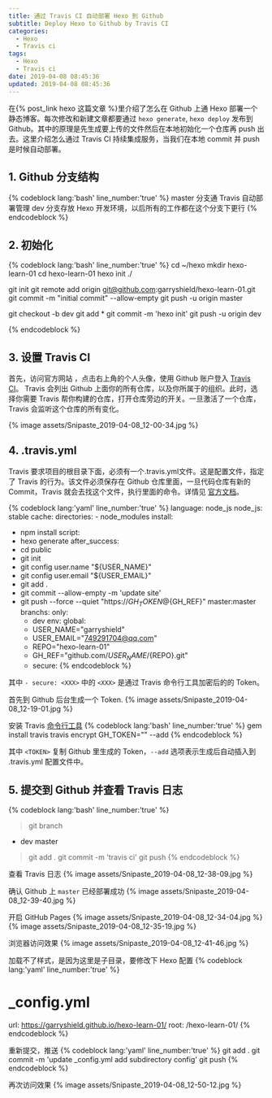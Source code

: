 ```yaml
---
title: 通过 Travis CI 自动部署 Hexo 到 Github
subtitle: Deploy Hexo to Github by Travis CI
categories:
  - Hexo
  - Travis ci
tags:
  - Hexo
  - Travis ci
date: 2019-04-08 08:45:36
updated: 2019-04-08 08:45:36
---
```



在{% post_link hexo 这篇文章 %}里介绍了怎么在 Github 上通 Hexo 部署一个静态博客。每次修改和新建文章都要通过 `hexo generate`, `hexo deploy` 发布到 Github。其中的原理是先生成要上传的文件然后在本地初始化一个仓库再 push 出去。这里介绍怎么通过 Travis CI 持续集成服务，当我们在本地 commit 并 push 是时候自动部署。

## 1. Github 分支结构
{% codeblock lang:'bash' line_number:'true' %}
master 分支通 Travis 自动部署管理
dev 分支存放 Hexo 开发环境，以后所有的工作都在这个分支下更行
{% endcodeblock %}

## 2. 初始化
{% codeblock lang:'bash' line_number:'true' %}
cd ~/hexo
mkdir hexo-learn-01
cd hexo-learn-01
hexo init ./

git init
git remote add origin git@github.com:garryshield/hexo-learn-01.git
git commit -m "initial commit" --allow-empty
git push -u origin master

git checkout -b dev
git add *
git commit -m 'hexo init'
git push -u origin dev

{% endcodeblock %}

## 3. 设置 Travis CI 
首先，访问官方网站 ，点击右上角的个人头像，使用 Github 账户登入 [Travis CI][]。
Travis 会列出 Github 上面你的所有仓库，以及你所属于的组织。此时，选择你需要 Travis 帮你构建的仓库，打开仓库旁边的开关。一旦激活了一个仓库，Travis 会监听这个仓库的所有变化。

{% image assets/Snipaste_2019-04-08_12-00-34.jpg %}

## 4. .travis.yml
Travis 要求项目的根目录下面，必须有一个.travis.yml文件。这是配置文件，指定了 Travis 的行为。该文件必须保存在 Github 仓库里面，一旦代码仓库有新的 Commit，Travis 就会去找这个文件，执行里面的命令。详情见 [官方文档][Travis CI DOC]。

{% codeblock lang:'yaml' line_number:'true' %}
language: node_js
node_js: stable
cache:
  directories:
    - node_modules
install:
  - npm install
script:
  - hexo generate
after_success:
  - cd public
  - git init
  - git config user.name "${USER_NAME}"
  - git config user.email "${USER_EMAIL}"
  - git add .
  - git commit --allow-empty -m 'update site'
  - git push --force --quiet "https://${GH_TOKEN}@${GH_REF}" master:master
branchs:
  only:
    - dev
env:
  global:
    - USER_NAME="garryshield"
    - USER_EMAIL="749291704@qq.com"
    - REPO="hexo-learn-01"
    - GH_REF="github.com/${USER_NAME}/${REPO}.git"
    - secure: <XXX>
{% endcodeblock %}

其中 `- secure: <XXX>` 中的 `<XXX>` 是通过 Travis 命令行工具加密后的的 Token。

首先到 Github 后台生成一个 Token.
{% image assets/Snipaste_2019-04-08_12-19-01.jpg %}

安装 Travis [命令行工具][Travis CLI]
{% codeblock lang:'bash' line_number:'true' %}
gem install travis
travis encrypt GH_TOKEN="<TOKEN>" --add
{% endcodeblock %}

其中 `<TOKEN>` 复制 Github 里生成的 Token，`--add` 选项表示生成后自动插入到 .travis.yml 配置文件中。

## 5. 提交到 Github 并查看 Travis 日志
{% codeblock lang:'bash' line_number:'true' %}
>git branch
* dev
  master
>git add .
>git commit -m 'travis ci'
>git push
{% endcodeblock %}

查看 Travis 日志
{% image assets/Snipaste_2019-04-08_12-38-09.jpg %}

确认 Github 上 `master` 已经部署成功
{% image assets/Snipaste_2019-04-08_12-39-40.jpg %}

开启 GitHub Pages
{% image assets/Snipaste_2019-04-08_12-34-04.jpg %}
{% image assets/Snipaste_2019-04-08_12-35-19.jpg %}

浏览器访问效果
{% image assets/Snipaste_2019-04-08_12-41-46.jpg %}

加载不了样式，是因为这里是子目录，要修改下 Hexo 配置
{% codeblock lang:'yaml' line_number:'true' %}
# _config.yml
url: https://garryshield.github.io/hexo-learn-01/
root: /hexo-learn-01/
{% endcodeblock %}

重新提交，推送
{% codeblock lang:'yaml' line_number:'true' %}
git add .
git commit -m 'update _config.yml add subdirectory config'
git push
{% endcodeblock %}

再次访问效果
{% image assets/Snipaste_2019-04-08_12-50-12.jpg %}



[Travis CI]: https://travis-ci.org/
[Travis CI DOC]: https://docs.travis-ci.com/
[Travis CLI]: https://github.com/travis-ci/travis.rb